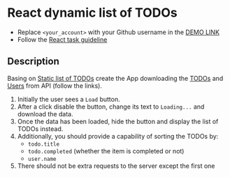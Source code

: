 # React dynamic list of TODOs
- Replace `<your_account>` with your Github username in the
  [DEMO LINK](https://nizkiyVorobey.github.io/react_dynamic-list-of-todos/)
- Follow the [React task guideline](https://github.com/mate-academy/react_task-guideline#react-tasks-guideline)

## Description
Basing on [Static list of TODOs](https://github.com/mate-academy/react_static-list-of-todos)
create the App downloading the [TODOs](https://jsonplaceholder.typicode.com/todos)
and [Users](https://jsonplaceholder.typicode.com/users) from API (follow the links).

1. Initially the user sees a `Load` button.
1. After a click disable the button, change its text to `Loading...` and download the data.
1. Once the data has been loaded, hide the button and display the list of TODOs instead.
1. Additionally, you should provide a capability of sorting the TODOs by:
    - `todo.title`
    - `todo.completed` (whether the item is completed or not)
    - `user.name`
1. There should not be extra requests to the server except the first one
